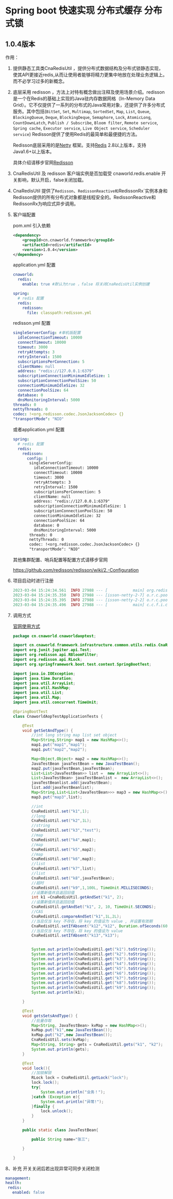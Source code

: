 # Spring boot 快速实现 分布式缓存 分布式锁
## 1.0.4版本 

作用：
1. 提供静态工具类CnaRedisUtil ，提供分布式数据结构及分布式锁静态实现，使其API更接近redis,从而让使用者能够将精力更集中地放在处理业务逻辑上。而不必学习过多的新概念。

2. 底层采用 redisson ，方法上对特有概念做出注释及使用场景介绍。redisson是一个在Redis的基础上实现的Java驻内存数据网格（In-Memory Data Grid）。它不仅提供了一系列的分布式的Java常用对象，还提供了许多分布式服务。其中包括(`BitSet`, `Set`, `Multimap`, `SortedSet`, `Map`, `List`, `Queue`, `BlockingQueue`, `Deque`, `BlockingDeque`, `Semaphore`, `Lock`, `AtomicLong`, `CountDownLatch`, `Publish / Subscribe`, `Bloom filter`, `Remote service`, `Spring cache`, `Executor service`, `Live Object service`, `Scheduler service`) Redisson提供了使用Redis的最简单和最便捷的方法。

   Redisson底层采用的是[Netty](http://netty.io/) 框架。支持[Redis](http://redis.cn) 2.8以上版本，支持Java1.6+以上版本。

   具体介绍请移步官网[Redisson](https://github.com/redisson/redisson/wiki/Redisson%E9%A1%B9%E7%9B%AE%E4%BB%8B%E7%BB%8D)

3. CnaRedisUtil 及 redisson 客户端实例是否加载受 cnaworld.redis.enable 开关影响，默认开启，false关闭加载。

4. CnaRedisUtil 提供了`Redisson`、`RedissonReactive和`RedissonRx`实例本身和Redisson提供的所有分布式对象都是线程安全的。RedissonReactive和RedissonRx为响应式异步调用。

5. 客户端配置

   pom.xml 引入依赖

   ```xml
   <dependency>
       <groupId>cn.cnaworld.framework</groupId>
       <artifactId>redis</artifactId>
       <version>1.0.4</version>
   </dependency>
   ```

   application.yml 配置

   ```yaml
   cnaworld:
     redis:
       enable: true #默认为true ，false 将关闭CnaRedisUtil实例创建
   
   spring:
     # redis 配置
     redis:
       redisson:
         file: classpath:redisson.yml
   ```

   redisson.yml 配置

   ```yaml
   singleServerConfig: #单机版配置
     idleConnectionTimeout: 10000
     connectTimeout: 10000
     timeout: 3000
     retryAttempts: 3
     retryInterval: 1500
     subscriptionsPerConnection: 5
     clientName: null
     address: "redis://127.0.0.1:6379"
     subscriptionConnectionMinimumIdleSize: 1
     subscriptionConnectionPoolSize: 50
     connectionMinimumIdleSize: 32
     connectionPoolSize: 64
     database: 0
     dnsMonitoringInterval: 5000
   threads: 0
   nettyThreads: 0
   codec: !<org.redisson.codec.JsonJacksonCodec> {}
   "transportMode": "NIO"
   ```

   或者application.yml 配置

   ```yaml
   spring:
     # redis 配置
     redis:
       redisson:
         config: |
          singleServerConfig:
            idleConnectionTimeout: 10000
            connectTimeout: 10000
            timeout: 3000
            retryAttempts: 3
            retryInterval: 1500
            subscriptionsPerConnection: 5
            clientName: null
            address: "redis://127.0.0.1:6379"
            subscriptionConnectionMinimumIdleSize: 1
            subscriptionConnectionPoolSize: 50
            connectionMinimumIdleSize: 32
            connectionPoolSize: 64
            database: 0
            dnsMonitoringInterval: 5000
          threads: 0
          nettyThreads: 0
          codec: !<org.redisson.codec.JsonJacksonCodec> {}
          "transportMode": "NIO"
   ```

   其他集群配置、哨兵配置等配置方式请移步官网

   https://github.com/redisson/redisson/wiki/2.-Configuration

6. 项目启动时进行注册

   ```lua
   2023-03-04 15:24:34.561  INFO 27988 --- [           main] org.redisson.Version                     : Redisson 3.18.1
   2023-03-04 15:24:35.350  INFO 27988 --- [isson-netty-2-7] o.r.c.pool.MasterPubSubConnectionPool    : 1 connections initialized for 127.0.0.1/127.0.0.1:6379
   2023-03-04 15:24:35.395  INFO 27988 --- [isson-netty-2-2] o.r.c.pool.MasterConnectionPool          : 32 connections initialized for 127.0.0.1/127.0.0.1:6379
   2023-03-04 15:24:35.496  INFO 27988 --- [           main] c.c.f.i.common.utils.redis.CnaRedisUtil  : CnaRedisUtil  initialized ！
   ```

7. 调用方式

   [官网使用方式](https://github.com/redisson/redisson/wiki/6.-distributed-objects)

   ```java
   package cn.cnaworld.cnaworldaoptest;
   
   import cn.cnaworld.framework.infrastructure.common.utils.redis.CnaRedisUtil;
   import org.junit.jupiter.api.Test;
   import org.redisson.api.RBloomFilter;
   import org.redisson.api.RLock;
   import org.springframework.boot.test.context.SpringBootTest;
   
   import java.io.IOException;
   import java.time.Duration;
   import java.util.ArrayList;
   import java.util.HashMap;
   import java.util.List;
   import java.util.Map;
   import java.util.concurrent.TimeUnit;
   
   @SpringBootTest
   class CnaworldAopTestApplicationTests {
   
       @Test
       void getSetAndType() {
           //int long string map list set object
           Map<String,String> map1 = new HashMap<>();
           map1.put("map1","map1");
           map1.put("map2","map2");
   
           Map<Object,Object> map2 = new HashMap<>();
           JavaTestBean javaTestBean = new JavaTestBean();
           map2.put(javaTestBean,javaTestBean);
           List<List<JavaTestBean>> list =  new ArrayList<>();
           List<JavaTestBean> javaTestBeanlist =  new ArrayList<>();
           javaTestBeanlist.add(javaTestBean);
           list.add(javaTestBeanlist);
           Map<String,List<List<JavaTestBean>>> map3 = new HashMap<>();
           map3.put("map3",list);
   
           //int
           CnaRedisUtil.set("k1",1);
           //long
           CnaRedisUtil.set("k2",1L);
           //string
           CnaRedisUtil.set("k3","test");
           //map
           CnaRedisUtil.set("k4",map1);
           //map
           CnaRedisUtil.set("k5",map2);
           //map
           CnaRedisUtil.set("k6",map3);
           //list
           CnaRedisUtil.set("k7",list);
           //list
           CnaRedisUtil.set("k8",javaTestBean);
           //超时
           CnaRedisUtil.set("k9",1,100L, TimeUnit.MILLISECONDS);
           //设置新值并且返回旧值
           int k1 =CnaRedisUtil.getAndSet("k1", 2);
           //设置新值并且返回旧值
           CnaRedisUtil.getAndSet("k1", 2, 10, TimeUnit.SECONDS);
           //CAS
           CnaRedisUtil.compareAndSet("k1",1L,2L);
           //当且仅当 key 不存在，将 key 的值设为 value , 并设置有效期
           CnaRedisUtil.setIfAbsent("k12","k12", Duration.ofSeconds(60));
           //当且仅当 key 不存在，将 key 的值设为 value
           CnaRedisUtil.setIfAbsent("k13","k13");
   
   
           System.out.println(CnaRedisUtil.get("k1").toString());
           System.out.println(CnaRedisUtil.get("k2").toString());
           System.out.println(CnaRedisUtil.get("k3").toString());
           System.out.println(CnaRedisUtil.get("k4").toString());
           System.out.println(CnaRedisUtil.get("k5").toString());
           System.out.println(CnaRedisUtil.get("k6").toString());
           System.out.println(CnaRedisUtil.get("k7").toString());
           System.out.println(CnaRedisUtil.get("k8").toString());
           System.out.println(CnaRedisUtil.get("k9").toString());
           System.out.println(k1);
   
       }
   
       @Test
       void getsSetsAndType() {
           //批量存取
           Map<String, JavaTestBean> kvMap = new HashMap<>();
           kvMap.put("k1",new JavaTestBean());
           kvMap.put("k2",new JavaTestBean());
           CnaRedisUtil.sets(kvMap);
           Map<String, String> gets = CnaRedisUtil.gets("k1", "k2");
           System.out.println(gets);
       }
   
       @Test
       void lock(){
           //加锁解锁
           RLock lock = CnaRedisUtil.getLock("lock");
           lock.lock();
           try{
               System.out.println("业务！");
           }catch (Exception e){
               System.out.println("异常!");
           }finally {
               lock.unlock();
           }
       }
   
       public static class JavaTestBean{
   
           public String name="张三";
   
       }
   
   }
   
   ```

8、补充
开关关闭后若出现异常可同步关闭检测
   ```yaml
management:
  health:
    redis:
      enabled: false
   ```